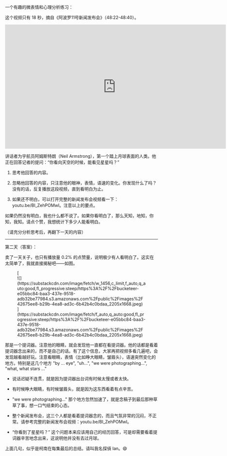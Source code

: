 一个有趣的微表情和心理分析练习：

这个视频只有 18 秒，摘自《阿波罗11号新闻发布会》（48:22-48:40）。

<div id="youtube2-BI_ZehPOMwI" class="youtube-wrap" data-attrs="{&quot;videoId&quot;:&quot;BI_ZehPOMwI&quot;,&quot;startTime&quot;:&quot;2902&quot;,&quot;endTime&quot;:null}">

<div class="youtube-inner"><iframe src="https://www.youtube-nocookie.com/embed/BI_ZehPOMwI?start=2902&amp;rel=0&amp;autoplay=0&amp;showinfo=0&amp;enablejsapi=0" frameborder="0" loading="lazy" gesture="media" allow="autoplay; fullscreen" allowautoplay="true" allowfullscreen="true" width="728" height="409"></iframe></div>

</div>

讲话者为宇航员阿姆斯特朗（Neil Armstrong），第一个踏上月球表面的人类。他正在回答记者的提问：“你看向天空的时候，能看见星星吗？”

1.  思考他回答的内容。

2.  忽略他回答的内容，只注意他的眼神，表情，语速的变化。你发现什么了吗？没有的话，反复播放这段视频，直到看明白为止。

3.  如果还不明白，可以打开完整的新闻发布会视频看一下：youtu.be/BI_ZehPOMwI。注意以上的要点。

如果仍然没有明白，我也什么都不说了。如果你看明白了，那么天知，地知，你知，我知。请点个赞，我想统计下多少人能看明白。

（请充分分析思考后，再翻下一天的内容）

<div>

* * *

</div>

第二天（答案）：

卖了一天关子，也只有播放量 0.2% 的点赞量，说明极少有人看明白了。这实在太简单了，我就直接揭秘吧——如图。

<div class="captioned-image-container">

<figure> [<div class="image2-inset"><picture><source type="image/webp" srcset="https://substackcdn.com/image/fetch/w_424,c_limit,f_webp,q_auto:good,fl_progressive:steep/https%3A%2F%2Fbucketeer-e05bbc84-baa3-437e-9518-adb32be77984.s3.amazonaws.com%2Fpublic%2Fimages%2F42675ee8-b29b-4ea8-ad3c-6b42b4c0bdaa_2205x1668.jpeg 424w, https://substackcdn.com/image/fetch/w_848,c_limit,f_webp,q_auto:good,fl_progressive:steep/https%3A%2F%2Fbucketeer-e05bbc84-baa3-437e-9518-adb32be77984.s3.amazonaws.com%2Fpublic%2Fimages%2F42675ee8-b29b-4ea8-ad3c-6b42b4c0bdaa_2205x1668.jpeg 848w, https://substackcdn.com/image/fetch/w_1272,c_limit,f_webp,q_auto:good,fl_progressive:steep/https%3A%2F%2Fbucketeer-e05bbc84-baa3-437e-9518-adb32be77984.s3.amazonaws.com%2Fpublic%2Fimages%2F42675ee8-b29b-4ea8-ad3c-6b42b4c0bdaa_2205x1668.jpeg 1272w, https://substackcdn.com/image/fetch/w_1456,c_limit,f_webp,q_auto:good,fl_progressive:steep/https%3A%2F%2Fbucketeer-e05bbc84-baa3-437e-9518-adb32be77984.s3.amazonaws.com%2Fpublic%2Fimages%2F42675ee8-b29b-4ea8-ad3c-6b42b4c0bdaa_2205x1668.jpeg 1456w" sizes="100vw">![](https://substackcdn.com/image/fetch/w_1456,c_limit,f_auto,q_auto:good,fl_progressive:steep/https%3A%2F%2Fbucketeer-e05bbc84-baa3-437e-9518-adb32be77984.s3.amazonaws.com%2Fpublic%2Fimages%2F42675ee8-b29b-4ea8-ad3c-6b42b4c0bdaa_2205x1668.jpeg)</picture></div>](https://substackcdn.com/image/fetch/f_auto,q_auto:good,fl_progressive:steep/https%3A%2F%2Fbucketeer-e05bbc84-baa3-437e-9518-adb32be77984.s3.amazonaws.com%2Fpublic%2Fimages%2F42675ee8-b29b-4ea8-ad3c-6b42b4c0bdaa_2205x1668.jpeg) </figure>

</div>

那是一个提词器。注意他的眼睛，就会发现他一直都在看提词器。他的话都是看着提词器念出来的，而不是自己的话。有了这个信息，大家再把视频多看几遍吧，会发现越看越好玩。注意看眼睛，表情（比如睁大眼睛，皱眉头），语速突然变化的地方。特别是这几个地方 "by ... eye", "uh...", "we were photographing...", "what, what stars ..."

*   说话迟疑不连贯，就是因为提词器出台词有时候太慢或者太快。

*   有时候睁大眼睛，有时候皱眉头，就是因为这东西看着有点辛苦。

*   "we were photographing..." 那个地方忽然加速了，就是念稿子到最后那种草草了事，想一口气结束的心态。

*   整个新闻发布会，这三个人都是看着提词器念的，而且气氛非常的沉闷，不正常。请参考完整的新闻发布会视频：youtu.be/BI_ZehPOMwI。

*   “你看到了星星吗？” 这个问题本来应该用自己的经历回答，可是却需要看着提词器辛苦地念出来，这说明他并没有去过月球。

上面几句，似乎是柯南在每集最后的总结。请叫我名探偵 Ian。😄
